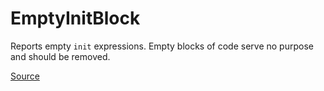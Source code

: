 # EmptyInitBlock

Reports empty `init` expressions. Empty blocks of code serve no purpose and should be removed.


[Source](https://detekt.github.io/detekt/empty-blocks.html#emptyinitblock)
